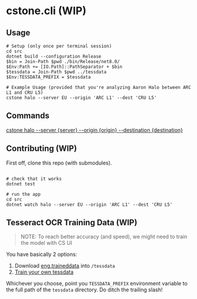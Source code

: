 # cstone.cli (WIP)

## Usage

```pwsh
# Setup (only once per terminal session)
cd src
dotnet build --configuration Release
$bin = Join-Path $pwd ./bin/Release/net8.0/
$Env:Path += [IO.Path]::PathSeparator + $bin
$tessdata = Join-Path $pwd ../tessdata
$Env:TESSDATA_PREFIX = $tessdata

# Example Usage (provided that you're analyzing Aaron Halo between ARC L1 and CRU L5)
cstone halo --server EU --origin 'ARC L1' --dest 'CRU L5'
```

## Commands

[cstone halo --server {server} --origin {origin} --destination {destination}](src\commands\AaronHaloCommand.help.md)

## Contributing (WIP)

First off, clone this repo (with submodules).



```pwsh

# check that it works
dotnet test

# run the app
cd src
dotnet watch halo --server EU --origin 'ARC L1' --dest 'CRU L5'
```

## Tesseract OCR Training Data (WIP)

> NOTE: To reach better accuracy (and speed), we might need to train the model with CS UI

You have basically 2 options:

1. Download [eng.traineddata](https://github.com/tesseract-ocr/tessdata_fast) into `/tessdata`
2. [Train your own tessdata](https://pretius.com/blog/ocr-tesseract-training-data/)

Whichever you choose, point you `TESSDATA_PREFIX` environment variable to the full path of the `tessdata` directory. Do ditch the trailing slash!
